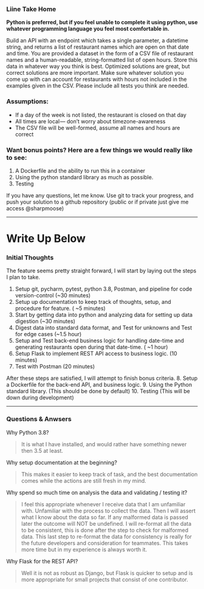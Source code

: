 ### Liine Take Home 

__Python is preferred, but if you feel unable to complete it using python, use whatever programming language you feel most comfortable in.__

Build an API with an endpoint which takes a single parameter, a datetime string, and returns a list of restaurant names which are open on that date and time. You are provided a dataset in the form of a CSV file of restaurant names and a human-readable, string-formatted list of open hours. Store this data in whatever way you think is best. Optimized solutions are great, but correct solutions are more important. Make sure whatever solution you come up with can account for restaurants with hours not included in the examples given in the CSV. Please include all tests you think are needed.

### Assumptions:
* If a day of the week is not listed, the restaurant is closed on that day
* All times are local — don’t worry about timezone-awareness
* The CSV file will be well-formed, assume all names and hours are correct

### Want bonus points? Here are a few things we would really like to see:
1. A Dockerfile and the ability to run this in a container
3. Using the python standard library as much as possible.
4. Testing

If you have any questions, let me know. Use git to track your progress, and push your solution to a github repository (public or if private just give me access @sharpmoose)

--------

# Write Up Below


### Initial Thoughts
The feature seems pretty straight forward, I will start by laying out the steps I plan to take.
1. Setup git, pycharm, pytest, python 3.8, Postman, and pipeline for code version-control (~30 minutes)
2. Setup up documentation to keep track of thoughts, setup, and procedure for feature. ( ~5 minutes)
3. Start by getting data into python and analyzing data for setting up data digestion (~30 minutes) 
4. Digest data into standard data format, and Test for unknowns and Test for edge cases (~1.5 hour)
5. Setup and Test back-end business logic for handling date-time and generating restaurants open during that date-time. ( ~1 hour)
6. Setup Flask to implement REST API access to business logic. (10 minutes)
7. Test with Postman (20 minutes)

After these steps are satisfied, I will attempt to finish bonus criteria.
8. Setup a Dockerfile for the back-end API, and business logic.
9. Using the Python standard library. (This should be done by default)
10.  Testing (This will be down during development)

-------
### Questions & Anwsers
Why Python 3.8?
> It is what I have installed, and would rather have something newer then 3.5 at least.

Why setup documentation at the beginning?
> This makes it easier to keep track of task, and the best documentation comes while the actions are still fresh in my mind.

Why spend so much time on analysis the data and validating / testing it?
> I feel this appropriate whenever I receive data that I am unfamiliar with. Unfamiliar with the process to collect the data. 
Then I will assert what I know about the data so far. If any malformed data is passed later the outcome will NOT be undefined.
I will re-format all the data to be consistent, this is done after the step to check for malformed data. 
This last step to re-format the data for consistency is really for the future developers and consideration for teammates.
This takes more time but in my experience is always worth it.

Why Flask for the REST API?
>Well it is not as robust as Django, but Flask is quicker to setup and is more appropriate for small projects that consist of one contributor.



